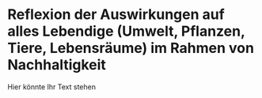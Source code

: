 # Reflexion der Auswirkungen auf alles Lebendige (Umwelt, Pflanzen, Tiere, Lebensräume) im Rahmen von Nachhaltigkeit

Hier könnte Ihr Text stehen